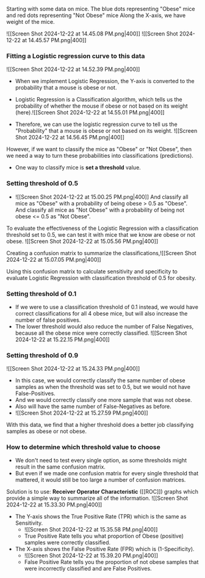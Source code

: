 Starting with some data on mice. The blue dots representing "Obese" mice and red dots representing "Not Obese" mice Along the X-axis, we have weight of the mice. 

![[Screen Shot 2024-12-22 at 14.45.08 PM.png|400]]
![[Screen Shot 2024-12-22 at 14.45.57 PM.png|400]]

### Fitting a Logistic regression curve to this data
![[Screen Shot 2024-12-22 at 14.52.39 PM.png|400]]

- When we implement Logistic Regression, the Y-axis is converted to the probability that a mouse is obese or not. 
- Logistic Regression is a Classification algorithm, which tells us the probability of whether the mouse if obese or not based on its weight (here).![[Screen Shot 2024-12-22 at 14.55.01 PM.png|400]]

- Therefore, we can use the logistic regression curve to tell us the "Probability" that a mouse is obese or not based on its weight.
	![[Screen Shot 2024-12-22 at 14.56.45 PM.png|400]]

However, if we want to classify the mice as "Obese" or "Not Obese", then we need a way to turn these probabilities into classifications (predictions).
- One way to classify mice is **set a threshold** value.

### Setting threshold of 0.5
- ![[Screen Shot 2024-12-22 at 15.00.25 PM.png|400]]
	And classify all mice as "Obese" with a probability of being obese > 0.5 as "Obese". 
	And classify all mice as "Not Obese" with a probability of being not obese <= 0.5 as "Not Obese".

To evaluate the effectiveness of the Logistic Regression with a classification threshold set to 0.5, we can test it with mice that we know are obese or not obese. 
![[Screen Shot 2024-12-22 at 15.05.56 PM.png|400]]

Creating a confusion matrix to summarize the classifications,![[Screen Shot 2024-12-22 at 15.07.05 PM.png|400]]

Using this confusion matrix to calculate sensitivity and specificity to evaluate Logistic Regression with classification threshold of 0.5 for obesity.

### Setting threshold of 0.1
- If we were to use a classification threshold of 0.1 instead, we would have correct classifications for all 4 obese mice, but will also increase the number of false positives. 
- The lower threshold would also reduce the number of False Negatives, because all the obese mice were correctly classified.
	![[Screen Shot 2024-12-22 at 15.22.15 PM.png|400]]

### Setting threshold of 0.9
![[Screen Shot 2024-12-22 at 15.24.33 PM.png|400]]

- In this case, we would correctly classify the same number of obese samples as when the threshold was set to 0.5, but we would not have False-Positives. 
- And we would correctly classify one more sample that was not obese.
- Also will have the same number of False-Negatives as before.
- ![[Screen Shot 2024-12-22 at 15.27.59 PM.png|400]]

With this data, we find that a higher threshold does a better job classifying samples as obese or not obese.

### How to determine which threshold value to choose
- We don't need to test every single option, as some thresholds might result in the same confusion matrix.
- But even if we made one confusion matrix for every single threshold that mattered, it would still be too large a number of confusion matrices.

Solution is to use: 
**Receiver Operator Characteristic** ([[ROC]]) graphs which provide a simple way to summarize all of the information.
![[Screen Shot 2024-12-22 at 15.33.30 PM.png|400]]

- The Y-axis shows the True Positive Rate (TPR) which is the same as Sensitivity.
	- ![[Screen Shot 2024-12-22 at 15.35.58 PM.png|400]]
	- True Positive Rate tells you what proportion of Obese (positive) samples were correctly classified.
- The X-axis shows the False Positive Rate (FPR) which is (1-Specificity).
	- ![[Screen Shot 2024-12-22 at 15.39.20 PM.png|400]]
	- False Positive Rate tells you the proportion of not obese samples that were incorrectly classified and are False Positives.
	